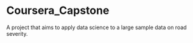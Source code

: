# Coursera_Capstone
A project that aims to apply data science to a large sample data on road severity.
